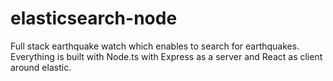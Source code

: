 # elasticsearch-node
Full stack earthquake watch which enables to search for earthquakes. Everything is built with Node.ts with Express as a server and React as client around elastic.
